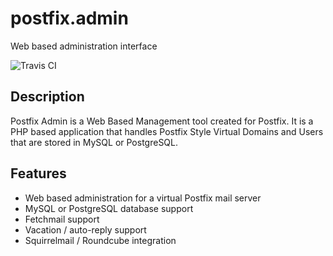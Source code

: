 postfix.admin
=============

Web based administration interface

![Travis CI](https://api.travis-ci.org/agjmills/postfix.admin.svg)

Description
-----------

Postfix Admin is a Web Based Management tool created for Postfix. It is a PHP based application that handles Postfix Style Virtual Domains and Users that are stored in MySQL or PostgreSQL.


Features
--------

* Web based administration for a virtual Postfix mail server
* MySQL or PostgreSQL database support
* Fetchmail support
* Vacation / auto-reply support
* Squirrelmail / Roundcube integration
